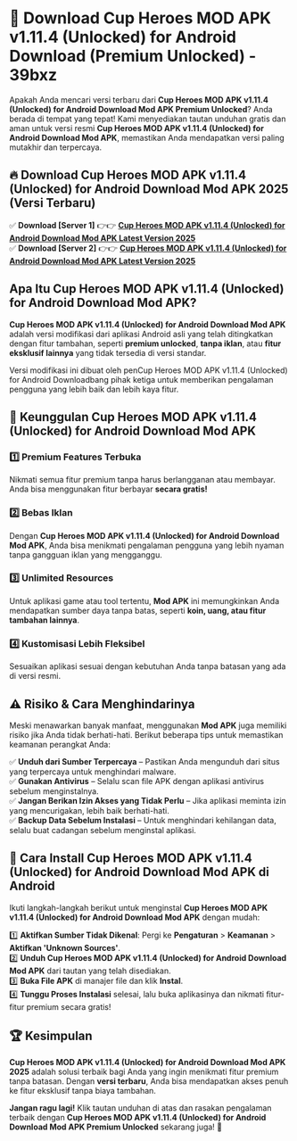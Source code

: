 # 🎯 Download Cup Heroes MOD APK v1.11.4 (Unlocked) for Android Download (Premium Unlocked) -  39bxz

Apakah Anda mencari versi terbaru dari **Cup Heroes MOD APK v1.11.4 (Unlocked) for Android Download Mod APK Premium Unlocked**? Anda berada di tempat yang tepat! Kami menyediakan tautan unduhan gratis dan aman untuk versi resmi **Cup Heroes MOD APK v1.11.4 (Unlocked) for Android Download Mod APK**, memastikan Anda mendapatkan versi paling mutakhir dan terpercaya.

## 🔥 Download Cup Heroes MOD APK v1.11.4 (Unlocked) for Android Download Mod APK 2025 (Versi Terbaru)

✅ **Download [Server 1]** 👉👉 [**Cup Heroes MOD APK v1.11.4 (Unlocked) for Android Download Mod APK Latest Version 2025**](https://momento.my/?title=Cup_Heroes_MOD_APK_v1.11.4_(Unlocked)_for_Android_Download)  
✅ **Download [Server 2]** 👉👉 [**Cup Heroes MOD APK v1.11.4 (Unlocked) for Android Download Mod APK Latest Version 2025**](https://momento.my/?title=Cup_Heroes_MOD_APK_v1.11.4_(Unlocked)_for_Android_Download)  

## Apa Itu Cup Heroes MOD APK v1.11.4 (Unlocked) for Android Download Mod APK?

**Cup Heroes MOD APK v1.11.4 (Unlocked) for Android Download Mod APK** adalah versi modifikasi dari aplikasi Android asli yang telah ditingkatkan dengan fitur tambahan, seperti **premium unlocked**, **tanpa iklan**, atau **fitur eksklusif lainnya** yang tidak tersedia di versi standar.

Versi modifikasi ini dibuat oleh penCup Heroes MOD APK v1.11.4 (Unlocked) for Android Downloadbang pihak ketiga untuk memberikan pengalaman pengguna yang lebih baik dan lebih kaya fitur.

## 🎯 Keunggulan Cup Heroes MOD APK v1.11.4 (Unlocked) for Android Download Mod APK

### 1️⃣ Premium Features Terbuka
Nikmati semua fitur premium tanpa harus berlangganan atau membayar. Anda bisa menggunakan fitur berbayar **secara gratis!**

### 2️⃣ Bebas Iklan
Dengan **Cup Heroes MOD APK v1.11.4 (Unlocked) for Android Download Mod APK**, Anda bisa menikmati pengalaman pengguna yang lebih nyaman tanpa gangguan iklan yang mengganggu.

### 3️⃣ Unlimited Resources
Untuk aplikasi game atau tool tertentu, **Mod APK** ini memungkinkan Anda mendapatkan sumber daya tanpa batas, seperti **koin, uang, atau fitur tambahan lainnya**.

### 4️⃣ Kustomisasi Lebih Fleksibel
Sesuaikan aplikasi sesuai dengan kebutuhan Anda tanpa batasan yang ada di versi resmi.

## ⚠️ Risiko & Cara Menghindarinya

Meski menawarkan banyak manfaat, menggunakan **Mod APK** juga memiliki risiko jika Anda tidak berhati-hati. Berikut beberapa tips untuk memastikan keamanan perangkat Anda:

✅ **Unduh dari Sumber Terpercaya** – Pastikan Anda mengunduh dari situs yang terpercaya untuk menghindari malware.  
✅ **Gunakan Antivirus** – Selalu scan file APK dengan aplikasi antivirus sebelum menginstalnya.  
✅ **Jangan Berikan Izin Akses yang Tidak Perlu** – Jika aplikasi meminta izin yang mencurigakan, lebih baik berhati-hati.  
✅ **Backup Data Sebelum Instalasi** – Untuk menghindari kehilangan data, selalu buat cadangan sebelum menginstal aplikasi.

## 📌 Cara Install Cup Heroes MOD APK v1.11.4 (Unlocked) for Android Download Mod APK di Android

Ikuti langkah-langkah berikut untuk menginstal **Cup Heroes MOD APK v1.11.4 (Unlocked) for Android Download Mod APK** dengan mudah:

1️⃣ **Aktifkan Sumber Tidak Dikenal**: Pergi ke **Pengaturan** > **Keamanan** > **Aktifkan 'Unknown Sources'**.  
2️⃣ **Unduh Cup Heroes MOD APK v1.11.4 (Unlocked) for Android Download Mod APK** dari tautan yang telah disediakan.  
3️⃣ **Buka File APK** di manajer file dan klik **Instal**.  
4️⃣ **Tunggu Proses Instalasi** selesai, lalu buka aplikasinya dan nikmati fitur-fitur premium secara gratis!

## 🏆 Kesimpulan

**Cup Heroes MOD APK v1.11.4 (Unlocked) for Android Download Mod APK 2025** adalah solusi terbaik bagi Anda yang ingin menikmati fitur premium tanpa batasan. Dengan **versi terbaru**, Anda bisa mendapatkan akses penuh ke fitur eksklusif tanpa biaya tambahan.

**Jangan ragu lagi!** Klik tautan unduhan di atas dan rasakan pengalaman terbaik dengan **Cup Heroes MOD APK v1.11.4 (Unlocked) for Android Download Mod APK Premium Unlocked** sekarang juga! 🚀
